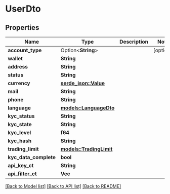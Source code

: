 # UserDto

## Properties

Name | Type | Description | Notes
------------ | ------------- | ------------- | -------------
**account_type** | Option<**String**> |  | [optional]
**wallet** | **String** |  | 
**address** | **String** |  | 
**status** | **String** |  | 
**currency** | [**serde_json::Value**](.md) |  | 
**mail** | **String** |  | 
**phone** | **String** |  | 
**language** | [**models::LanguageDto**](LanguageDto.md) |  | 
**kyc_status** | **String** |  | 
**kyc_state** | **String** |  | 
**kyc_level** | **f64** |  | 
**kyc_hash** | **String** |  | 
**trading_limit** | [**models::TradingLimit**](TradingLimit.md) |  | 
**kyc_data_complete** | **bool** |  | 
**api_key_ct** | **String** |  | 
**api_filter_ct** | **Vec<String>** |  | 

[[Back to Model list]](../README.md#documentation-for-models) [[Back to API list]](../README.md#documentation-for-api-endpoints) [[Back to README]](../README.md)


